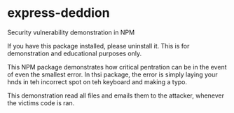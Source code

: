 # express-deddion
Security vulnerability demonstration in NPM

If you have this package installed, please uninstall it. This is for demonstration and educational purposes only.

This NPM package demonstrates how critical pentration can be in the event of even the smallest error. In thsi package, the error is simply laying your hnds in teh incorrect spot on teh keyboard and making a typo.

This demonstration read all files and emails them to the attacker, whenever the victims code is ran.
